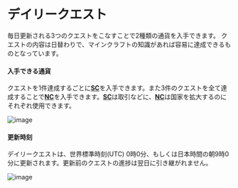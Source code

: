 # デイリークエスト
毎日更新される3つのクエストをこなすことで2種類の通貨を入手できます。 
クエストの内容は日替わりで、マインクラフトの知識があれば容易に達成できるものとなっています。

#### 入手できる通貨

クエストを1件達成するごとに[**SC**](/guide/currency)を入手できます。また3件のクエストを全て達成することで[**NC**](/guide/development)を入手できます。[**SC**](/guide/currency)は取引などに、[**NC**](/guide/development)は国家を拡大するのにそれぞれ使用できます。

![image](https://user-images.githubusercontent.com/80201746/182032120-fe3e93e3-b8e3-4fcf-9763-afa35fb85756.png)

#### 更新時刻  

デイリークエストは、世界標準時刻(UTC) 0時0分、もしくは日本時間の朝9時0分に更新されます。更新前のクエストの進捗は翌日に引き継がれません。

![image](https://user-images.githubusercontent.com/80201746/178726256-f815770a-5260-49aa-bae4-8ebc77bf6f34.png)

